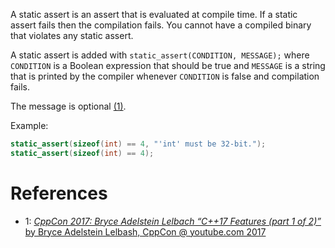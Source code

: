 A static assert is an assert that is evaluated at compile time.
If a static assert fails then the compilation fails.
You cannot have a compiled binary that violates any static assert.

A static assert is added with `static_assert(CONDITION, MESSAGE);` where `CONDITION` is a Boolean expression that should be true and `MESSAGE` is a string that is printed by the compiler whenever `CONDITION` is false and compilation fails.

The message is optional [(1)](https://youtu.be/fI2xiUqqH3Q?t=2462).

Example:
```cpp
static_assert(sizeof(int) == 4, "'int' must be 32-bit.");
static_assert(sizeof(int) == 4);
```


# References

- 1: [_CppCon 2017: Bryce Adelstein Lelbach “C++17 Features (part 1 of 2)”_ by Bryce Adelstein Lelbash, CppCon @ youtube.com 2017](https://youtu.be/fI2xiUqqH3Q)

